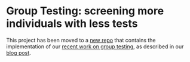 # Group Testing: screening more individuals with less tests

This project has been moved to a [new repo](https://github.com/google-research/group_testing/) that contains the implementation of our [recent work on group testing](https://arxiv.org/abs/2004.12508), as described in our [blog post](https://ai.googleblog.com/2020/07/exploring-faster-screening-with-fewer.html).

